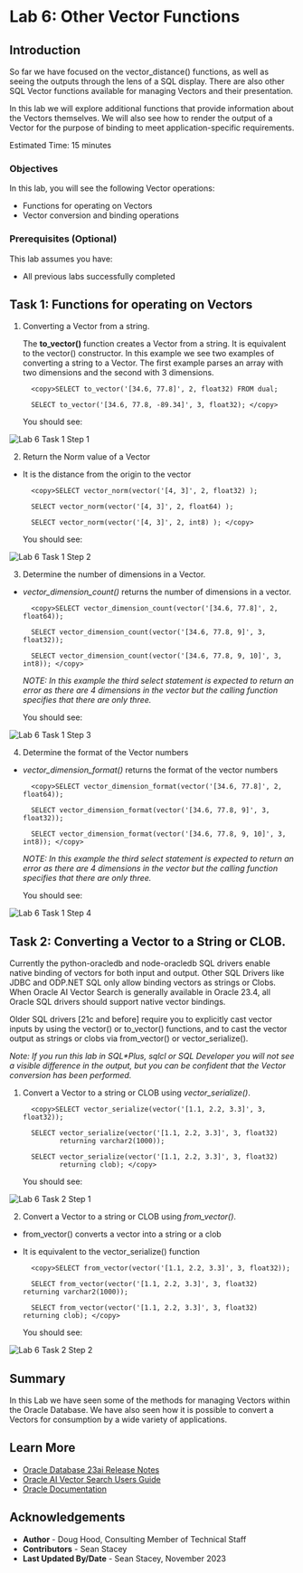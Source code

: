 
# Lab 6: Other Vector Functions

## Introduction

So far we have focused on the vector\_distance() functions, as well as seeing the outputs through the lens of a SQL display. There are also other SQL Vector functions available for managing Vectors and their presentation.

In this lab we will explore additional functions that provide information about the Vectors themselves. We will also see how to render the output of a Vector for the purpose of binding to meet application-specific requirements.

Estimated Time: 15 minutes

### Objectives

In this lab, you will see the following Vector operations:
* Functions for operating on Vectors
* Vector conversion and binding operations

### Prerequisites (Optional)

This lab assumes you have:
* All previous labs successfully completed


## Task 1: Functions for operating on Vectors

1. Converting a Vector from a string.

    The **to\_vector()** function creates a Vector from a string. It is equivalent to the vector() constructor. In this example we see two examples of converting a string to a Vector. The first example parses an array with two dimensions and the second with 3 dimensions.


    ```
      <copy>SELECT to_vector('[34.6, 77.8]', 2, float32) FROM dual;

      SELECT to_vector('[34.6, 77.8, -89.34]', 3, float32); </copy>
    ```

    You should see:

 ![Lab 6 Task 1 Step 1](images/lab6task101.png)

2. Return the Norm value of a Vector

 - It is the distance from the origin to the vector


    ```
      <copy>SELECT vector_norm(vector('[4, 3]', 2, float32) );

      SELECT vector_norm(vector('[4, 3]', 2, float64) );

      SELECT vector_norm(vector('[4, 3]', 2, int8) ); </copy>
    ```

    You should see:

 ![Lab 6 Task 1 Step 2](images/lab6task102.png)

3. Determine the number of dimensions in a Vector.

 - *vector\_dimension\_count()* returns the number of dimensions in a vector.

    ```
      <copy>SELECT vector_dimension_count(vector('[34.6, 77.8]', 2, float64));

      SELECT vector_dimension_count(vector('[34.6, 77.8, 9]', 3, float32));

      SELECT vector_dimension_count(vector('[34.6, 77.8, 9, 10]', 3, int8)); </copy>
    ```

    *NOTE: In this example the third select statement is expected to return an error as there are 4 dimensions in the vector but the calling function specifies that there are only three.*

    You should see:

 ![Lab 6 Task 1 Step 3](images/lab6task103.png)


4. Determine the format of the Vector numbers

 - *vector\_dimension\_format()* returns the format of the vector numbers

    ```
      <copy>SELECT vector_dimension_format(vector('[34.6, 77.8]', 2, float64));

      SELECT vector_dimension_format(vector('[34.6, 77.8, 9]', 3, float32));

      SELECT vector_dimension_format(vector('[34.6, 77.8, 9, 10]', 3, int8)); </copy>
    ```

    *NOTE: In this example the third select statement is expected to return an error as there are 4 dimensions in the vector but the calling function specifies that there are only three.*

    You should see:

 ![Lab 6 Task 1 Step 4](images/lab6task104.png)


## Task 2: Converting a Vector to a String or CLOB.

Currently the python-oracledb and node-oracledb SQL drivers enable native binding of vectors for both input and output. Other SQL Drivers like JDBC and ODP.NET SQL only allow binding vectors as strings or Clobs.  When Oracle AI Vector Search is generally available in Oracle 23.4, all Oracle SQL drivers should support native vector bindings.

Older SQL drivers [21c and before] require you to explicitly cast vector inputs by using the vector() or to\_vector() functions, and to cast the vector output as strings or clobs via from\_vector() or vector\_serialize().

*Note: If you run this lab in SQL\*Plus, sqlcl or SQL Developer you will not see a visible difference in the output, but you can be confident that the Vector conversion has been performed.*


1. Convert a Vector to a string or CLOB using *vector\_serialize()*.

    ```
      <copy>SELECT vector_serialize(vector('[1.1, 2.2, 3.3]', 3, float32));

      SELECT vector_serialize(vector('[1.1, 2.2, 3.3]', 3, float32)
             returning varchar2(1000));

      SELECT vector_serialize(vector('[1.1, 2.2, 3.3]', 3, float32)
             returning clob); </copy>

    ```

    You should see:

 ![Lab 6 Task 2 Step 1](images/lab6task201.png)

2. Convert a Vector to a string or CLOB using *from\_vector()*.
 - from\_vector() converts a vector into a string or a clob
 - It is equivalent to the vector\_serialize() function

    ```
      <copy>SELECT from_vector(vector('[1.1, 2.2, 3.3]', 3, float32));

      SELECT from_vector(vector('[1.1, 2.2, 3.3]', 3, float32) returning varchar2(1000));

      SELECT from_vector(vector('[1.1, 2.2, 3.3]', 3, float32) returning clob); </copy>
    ```

    You should see:

 ![Lab 6 Task 2 Step 2](images/lab6task202.png)



## Summary

In this Lab we have seen some of the methods for managing Vectors within the Oracle Database. We have also seen how it is possible to convert a Vectors for consumption by a wide variety of applications.

## Learn More

* [Oracle Database 23ai Release Notes](https://docs.oracle.com/en/database/oracle/oracle-database/23/rnrdm/index.html)
* [Oracle AI Vector Search Users Guide](https://docs.oracle.com/en/database/oracle/oracle-database/23/vecse/index.html)
* [Oracle Documentation](http://docs.oracle.com)

## Acknowledgements
* **Author** - Doug Hood, Consulting Member of Technical Staff
* **Contributors** -  Sean Stacey
* **Last Updated By/Date** - Sean Stacey, November 2023
